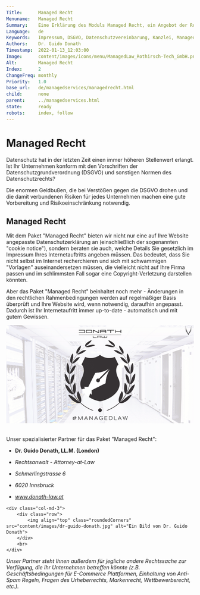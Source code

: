 ```yaml
---
Title:      Managed Recht
Menuname:   Managed Recht
Summary:    Eine Erklärung des Moduls Managed Recht, ein Angebot der Rothirsch Tech. GmbH und der Partnerkanzlei Dr. Gudio Donath, LL.M. (London)
Language:   de
Keywords:   Impressum, DSGVO, Datenschutzvereinbarung, Kanzlei, Managed, Tirol
Authors:    Dr. Guido Donath
Timestamp:  2022-01-13_12:03:00
Image:      content/images/icons/menu/ManagedLaw_Rothirsch-Tech_GmbH.png
Alt:        Managed Recht
Index:      2
ChangeFreq: monthly
Priority:   1.0
base_url:   de/managedservices/managedrecht.html
child:      none
parent:     ../managedservices.html
state:      ready
robots:     index, follow
---
```


# Managed Recht

Datenschutz hat in der letzten Zeit einen immer höheren Stellenwert erlangt. Ist Ihr Unternehmen konform mit den Vorschriften der Datenschutzgrundverordnung (DSGVO) und sonstigen Normen des Datenschutzrechts?

Die enormen Geldbußen, die bei Verstößen gegen die DSGVO drohen und die damit verbundenen Risiken für jedes Unternehmen machen eine gute Vorbereitung und Risikoeinschränkung notwendig.

## Managed Recht

Mit dem Paket "Managed Recht" bieten wir nicht nur eine auf Ihre Website angepasste Datenschutzerklärung an (einschließlich der sogenannten "cookie notice"), sondern beraten sie auch, welche Details Sie gesetzlich im Impressum Ihres Internetauftritts angeben müssen. Das bedeutet, dass Sie nicht selbst im Internet recherchieren und sich mit schwammigen "Vorlagen" auseinandersetzen müssen, die vielleicht nicht auf Ihre Firma passen und im schlimmsten Fall sogar eine Copyright-Verletzung darstellen könnten.

Aber das Paket "Managed Recht" beinhaltet noch mehr - Änderungen in den rechtlichen Rahmenbedingungen werden auf regelmäßiger Basis überprüft und Ihre Website wird, wenn notwendig, daraufhin angepasst. Dadurch ist Ihr Internetaufritt immer up-to-date - automatisch und mit gutem Gewissen.

![Ein Wappen mit einer Füllfeder als Muster umrandend von einem Lorbeerstrauch. Als Überschrift steht DonathLaw und darunter der Schriftzug Managed Law](content/images/ManagedLaw.png "Managed Law")
<br>
<br>

Unser spezialisierter Partner für das Paket "Managed Recht":

<!-- Adresse Dr. Guido Donath -->
<div class="row">
    <div class="col-md-7">
        <ul class="guidolist">
            <li class="light-color"><p><b>Dr. Guido Donath, LL.M. (London)</b></p></li>
            <li class="light-color"><p><i>Rechtsanwalt - Attorney-at-Law</i></p></li>
            <li class="light-color"><p><i>Schmerlingstrasse 6</i></p></li>
            <li class="light-color"><p><i>6020 Innsbruck</i></p></li>
            <li class="light-color"><p><i><a href="www.donath-law.at">www.donath-law.at</a></i></p></li>
        </ul>
    </div>

    <div class="col-md-3">
        <div class="row">
            <img align="top" class="roundedCorners" src="content/images/dr-guido-donath.jpg" alt="Ein Bild von Dr. Guido Donath">
        </div>
        <br>
    </div>
</div>
<!-- Adresse Dr. Guido Donath -->



*Unser Partner steht Ihnen außerdem für jegliche andere Rechtssache zur Verfügung, die Ihr Unternehmen betreffen könnte (z.B. Geschäftsbedingungen für E-Commerce Plattformen, Einhaltung von Anti-Spam Regeln, Fragen des Urheberrechts, Markenrecht, Wettbewerbsrecht, etc.).*
